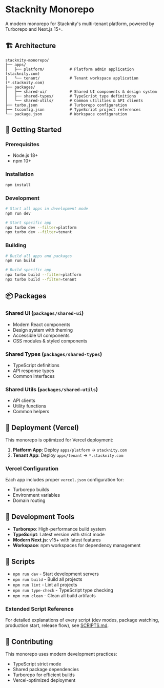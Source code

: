 # Stacknity Monorepo

A modern monorepo for Stacknity's multi-tenant platform, powered by Turborepo and Next.js 15+.

## 🏗️ Architecture

```
stacknity-monorepo/
├── apps/
│   ├── platform/           # Platform admin application (stacknity.com)
│   └── tenant/             # Tenant workspace application (*.stacknity.com)
├── packages/
│   ├── shared-ui/          # Shared UI components & design system
│   ├── shared-types/       # TypeScript type definitions
│   └── shared-utils/       # Common utilities & API clients
├── turbo.json              # Turborepo configuration
├── tsconfig.json           # TypeScript project references
└── package.json            # Workspace configuration
```

## 🚀 Getting Started

### Prerequisites

- Node.js 18+
- npm 10+

### Installation

```bash
npm install
```

### Development

```bash
# Start all apps in development mode
npm run dev

# Start specific app
npx turbo dev --filter=platform
npx turbo dev --filter=tenant
```

### Building

```bash
# Build all apps and packages
npm run build

# Build specific app
npx turbo build --filter=platform
npx turbo build --filter=tenant
```

## 📦 Packages

### Shared UI (`packages/shared-ui`)

- Modern React components
- Design system with theming
- Accessible UI components
- CSS modules & styled components

### Shared Types (`packages/shared-types`)

- TypeScript definitions
- API response types
- Common interfaces

### Shared Utils (`packages/shared-utils`)

- API clients
- Utility functions
- Common helpers

## 🚢 Deployment (Vercel)

This monorepo is optimized for Vercel deployment:

1. **Platform App**: Deploy `apps/platform` → `stacknity.com`
2. **Tenant App**: Deploy `apps/tenant` → `*.stacknity.com`

### Vercel Configuration

Each app includes proper `vercel.json` configuration for:

- Turborepo builds
- Environment variables
- Domain routing

## 🔧 Development Tools

- **Turborepo**: High-performance build system
- **TypeScript**: Latest version with strict mode
- **Modern Next.js**: v15+ with latest features
- **Workspace**: npm workspaces for dependency management

## 📝 Scripts

- `npm run dev` - Start development servers
- `npm run build` - Build all projects
- `npm run lint` - Lint all projects
- `npm run type-check` - TypeScript type checking
- `npm run clean` - Clean all build artifacts

### Extended Script Reference

For detailed explanations of every script (dev modes, package watching, production start, release flow), see [SCRIPTS.md](./SCRIPTS.md).

## 🤝 Contributing

This monorepo uses modern development practices:

- TypeScript strict mode
- Shared package dependencies
- Turborepo for efficient builds
- Vercel-optimized deployment
